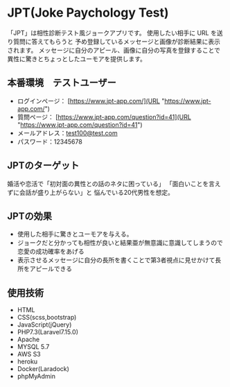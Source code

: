 # JPT(Joke Paychology Test)
「JPT」は相性診断テスト風ジョークアプリです。
使用したい相手に URL を送り質問に答えてもらうと
予め登録しているメッセージと画像が診断結果に表示されます。
メッセージに自分のアピール、画像に自分の写真を登録することで
異性に驚きとちょっとしたユーモアを提供します。

## 本番環境　テストユーザー
- ログインページ： [https://www.jpt-app.com/](URL "https://www.jpt-app.com/")
- 質問ページ： [https://www.jpt-app.com/question?id=41](URL "https://www.jpt-app.com/question?id=41")
- メールアドレス：test100@test.com
- パスワード：12345678

## JPTのターゲット
婚活や恋活で「初対面の異性との話のネタに困っている」
「面白いことを言えずに会話が盛り上がらない」と
悩んでいる20代男性を想定。

## JPTの効果
- 使用した相手に驚きとユーモアを与える。
- ジョークだと分かっても相性が良いと結果亜が無意識に意識してしまうので恋愛の成功確率をあげる
- 表示させるメッセージに自分の長所を書くことで第3者視点に見せかけて長所をアピールできる

## 使用技術
- HTML
- CSS(scss,bootstrap)
- JavaScript(jQuery)
- PHP7.3(Laravel7.15.0)
- Apache
- MYSQL 5.7
- AWS S3
- heroku
- Docker(Laradock)
- phpMyAdmin

